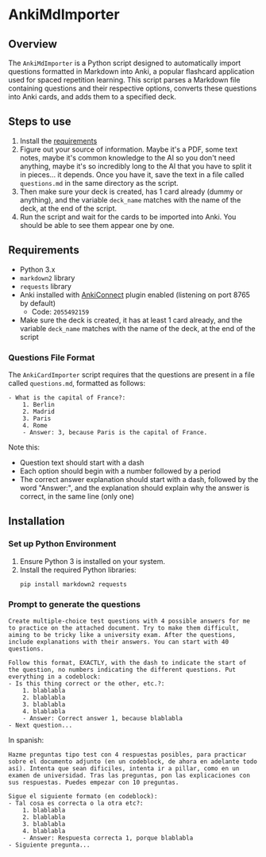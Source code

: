 # AnkiMdImporter

## Overview
The `AnkiMdImporter` is a Python script designed to automatically import questions formatted in Markdown into Anki, a popular flashcard application used for spaced repetition learning. This script parses a Markdown file containing questions and their respective options, converts these questions into Anki cards, and adds them to a specified deck.

## Steps to use
1. Install the [requirements](#requirements)
2. Figure out your source of information. Maybe it's a PDF, some text notes, maybe it's common knowledge to the AI so you don't need anything, maybe it's so incredibly long to the AI that you have to split it in pieces... it depends. Once you have it, save the text in a file called `questions.md` in the same directory as the script.
3. Then make sure your deck is created, has 1 card already (dummy or anything), and the variable `deck_name` matches with the name of the deck, at the end of the script.
4. Run the script and wait for the cards to be imported into Anki. You should be able to see them appear one by one.

## Requirements
- Python 3.x
- `markdown2` library
- `requests` library
- Anki installed with [AnkiConnect](https://ankiweb.net/shared/info/2055492159) plugin enabled (listening on port 8765 by default)
    - Code: ``2055492159``
- Make sure the deck is created, it has at least 1 card already, and the variable ``deck_name`` matches with the name of the deck, at the end of the script

### Questions File Format
The `AnkiCardImporter` script requires that the questions are present in a file called `questions.md`, formatted as follows:
```text
- What is the capital of France?:
    1. Berlin
    2. Madrid
    3. Paris
    4. Rome
    - Answer: 3, because Paris is the capital of France.
```

Note this:
- Question text should start with a dash
- Each option should begin with a number followed by a period
- The correct answer explanation should start with a dash, followed by the word "Answer:", and the explanation should explain why the answer is correct, in the same line (only one)

## Installation

### Set up Python Environment
1. Ensure Python 3 is installed on your system.
2. Install the required Python libraries:
   ```bash
   pip install markdown2 requests

### Prompt to generate the questions
```text
Create multiple-choice test questions with 4 possible answers for me to practice on the attached document. Try to make them difficult, aiming to be tricky like a university exam. After the questions, include explanations with their answers. You can start with 40 questions.

Follow this format, EXACTLY, with the dash to indicate the start of the question, no numbers indicating the different questions. Put everything in a codeblock:
- Is this thing correct or the other, etc.?:
    1. blablabla
    2. blablabla
    3. blablabla
    4. blablabla
    - Answer: Correct answer 1, because blablabla
- Next question...
```
In spanish:
```text
Hazme preguntas tipo test con 4 respuestas posibles, para practicar sobre el documento adjunto (en un codeblock, de ahora en adelante todo así). Intenta que sean dificiles, intenta ir a pillar, como en un examen de universidad. Tras las preguntas, pon las explicaciones con sus respuestas. Puedes empezar con 10 preguntas.

Sigue el siguiente formato (en codeblock):
- Tal cosa es correcta o la otra etc?:
    1. blablabla
    2. blablabla
    3. blablabla
    4. blablabla
    - Answer: Respuesta correcta 1, porque blablabla
- Siguiente pregunta...
```
